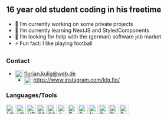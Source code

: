 ## 16 year old student coding in his freetime

- 🔭 I’m currently working on some private projects 
- 🌱 I’m currently learning NextJS and StyledComponents
- 🤔 I’m looking for help with the (german) software job market
- ⚡ Fun fact: I like playing football

### Contact

- <img align="left" alt="E-Mail" width="22px" src="https://image.flaticon.com/icons/svg/80/80599.svg"> florian.kulig@web.de
- <img align="left" alt="Instagram" width="22px" src="https://cdn.icon-icons.com/icons2/1898/PNG/512/instagram_121064.png">https://www.instagram.com/klg.flo/

### Languages/Tools

<img align="left" alt="VSCode" width="25px" src="https://upload.wikimedia.org/wikipedia/commons/thumb/9/9a/Visual_Studio_Code_1.35_icon.svg/256px-Visual_Studio_Code_1.35_icon.svg.png">
<img align="left" alt="VSCode" width="25px" src="https://upload.wikimedia.org/wikipedia/commons/thumb/3/3f/Git_icon.svg/97px-Git_icon.svg.png">
<img align="left" alt="HTML5" width="25px" src="https://cdn.icon-icons.com/icons2/2107/PNG/512/file_type_html_icon_130541.png">
<img align="left" alt="CSS3" width="25px" src="https://cdn4.iconfinder.com/data/icons/iconsimple-programming/512/css-512.png">
<img align="left" alt="SCSS" width="25px" src="https://d2eip9sf3oo6c2.cloudfront.net/tags/images/000/001/057/full/scsslogo.png">
<img align="left" alt="JavaScript" width="25px" src="https://cdn.icon-icons.com/icons2/2108/PNG/512/javascript_icon_130900.png">
<img align="left" alt="TypeScript" width="25px" src="https://cdn.iconscout.com/icon/free/png-512/typescript-1174965.png">
<img align="left" alt="React" width="25px" src="https://icons-for-free.com/iconfiles/png/512/design+development+facebook+framework+mobile+react+icon-1320165723839064798.png">
<img align="left" alt="NextJS" width="25px" src="https://res.cloudinary.com/practicaldev/image/fetch/s--1FxUXvYj--/c_imagga_scale,f_auto,fl_progressive,h_500,q_auto,w_1000/https://cl.ly/41272df2f026/download/Image%25202018-10-22%2520at%252010.51.34%2520AM.png">
<img align="left" alt="Styled Components" width="25px" src="https://raw.githubusercontent.com/styled-components/brand/master/styled-components.png">
<img align="left" alt="Django" width="25px" src="https://cdn.icon-icons.com/icons2/2415/PNG/512/django_original_logo_icon_146559.png">
<img align="left" alt="Python" width="25px" src="https://cdn.icon-icons.com/icons2/1508/PNG/512/python_104451.png">
